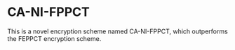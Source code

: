 # CA-NI-FPPCT

This is a novel encryption scheme named CA-NI-FPPCT, which outperforms the FEPPCT encryption scheme. 
